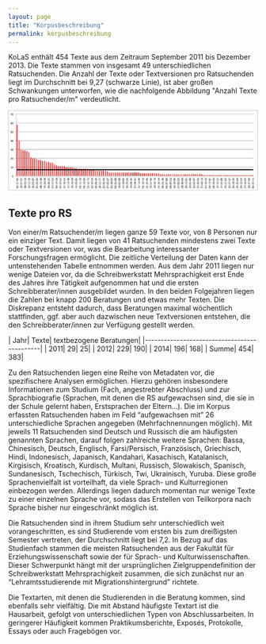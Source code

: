 ```yaml
---
layout: page
title: "Korpusbeschreibung"
permalink: korpusbeschreibung
---
```


KoLaS enthält 454 Texte aus dem Zeitraum September 2011 bis Dezember 2013. Die Texte stammen von insgesamt 49 unterschiedlichen Ratsuchenden. Die Anzahl der Texte oder Textversionen pro Ratsuchenden liegt im Durchschnitt bei 9,27 (schwarze Linie), ist aber großen Schwankungen unterworfen, wie die nachfolgende Abbildung "Anzahl Texte pro Ratsuchender/m" verdeutlicht.

<img src="images/Texte-pro-RS.png" alt="Menge an Texten pro Ratsuchender:m" width="600"/>


## Texte pro RS

Von einer/m Ratsuchender/m liegen ganze 59 Texte vor, von 8 Personen nur ein einziger Text. Damit liegen von 41 Ratsuchenden mindestens zwei Texte oder Textversionen vor, was die Bearbeitung interessanter Forschungsfragen ermöglicht.
Die zeitliche Verteilung der Daten kann der untenstehenden Tabelle entnommen werden. Aus dem Jahr 2011 liegen nur wenige Dateien vor, da die Schreibwerkstatt Mehrsprachigkeit erst Ende des Jahres ihre Tätigkeit aufgenommen hat und die ersten Schreibberater/innen ausgebildet wurden. In den beiden Folgejahren liegen die Zahlen bei knapp 200 Beratungen und etwas mehr Texten. Die Diskrepanz entsteht dadurch, dass Beratungen maximal wöchentlich stattfinden, ggf. aber auch dazwischen neue Textversionen entstehen, die den Schreibberater/innen zur Verfügung gestellt werden.

| Jahr|  Texte| textbezogene Beratungen|
|---------------------------------------------|
|  2011|  29|  25|
|  2012|  229|  190|
|  2014|  196|  168|
|  Summe|  454|  383|


Zu den Ratsuchenden liegen eine Reihe von Metadaten vor, die spezifischere Analysen ermöglichen. Hierzu gehören insbesondere Informationen zum Studium (Fach, angestrebter Abschluss) und zur Sprachbiografie (Sprachen, mit denen die RS aufgewachsen sind, die sie in der Schule gelernt haben, Erstsprachen der Eltern…). Die im Korpus erfassten Ratsuchenden haben im Feld “aufgewachsen mit” 26 unterschiedliche Sprachen angegeben (Mehrfachnennungen möglich). Mit jeweils 11 Ratsuchenden sind Deutsch und Russisch die am häufigsten genannten Sprachen, darauf folgen zahlreiche weitere Sprachen: Bassa, Chinesisch, Deutsch, Englisch, Farsi/Persisch, Französisch, Griechisch, Hindi, Indonesisch, Japanisch, Kandahari, Kasachisch, Katalanisch, Kirgisisch, Kroatisch, Kurdisch, Multani, Russisch, Slowakisch, Spanisch, Sundanesisch, Tschechisch, Türkisch, Twi, Ukrainisch, Yuruba. Diese große Sprachenvielfalt ist vorteilhaft, da viele Sprach- und Kulturregionen einbezogen werden. Allerdings liegen dadurch momentan nur wenige Texte zu einer einzelnen Sprache vor, sodass das Erstellen von Teilkorpora nach Sprache bisher nur eingeschränkt möglich ist.

Die Ratsuchenden sind in ihrem Studium sehr unterschiedlich weit vorangeschritten, es sind Studierende vom ersten bis zum dreißigsten Semester vertreten, der Durchschnitt liegt bei 7,2. In Bezug auf das Studienfach stammen die meisten Ratsuchenden aus der Fakultät für  Erziehungswissenschaft sowie der für Sprach- und Kulturwissenschaften. Dieser Schwerpunkt hängt mit der ursprünglichen Zielgruppendefinition der Schreibwerkstatt Mehrsprachigkeit zusammen, die sich zunächst nur an “Lehramtsstudierende mit Migrationshintergrund” richtete.

Die Textarten, mit denen die Studierenden in die Beratung kommen, sind ebenfalls sehr vielfältig. Die mit Abstand häufigste Textart ist die Hausarbeit, gefolgt von unterschiedlichen Typen von Abschlussarbeiten. In geringerer Häufigkeit kommen Praktikumsberichte, Exposés, Protokolle, Essays oder auch Fragebögen vor.